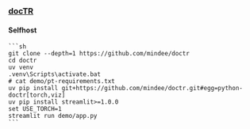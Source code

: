 ### [docTR](https://github.com/mindee/doctr)

#### Selfhost

````{tab} Form source
```sh
git clone --depth=1 https://github.com/mindee/doctr
cd doctr
uv venv
.venv\Scripts\activate.bat
# cat demo/pt-requirements.txt
uv pip install git+https://github.com/mindee/doctr.git#egg=python-doctr[torch,viz]
uv pip install streamlit>=1.0.0
set USE_TORCH=1
streamlit run demo/app.py
```
````